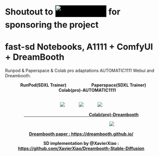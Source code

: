 # Shoutout to <a href="https://www.scenario.com" target="_blank"><img src='https://raw.githubusercontent.com/Buono-Marco/fast-sd/main/.github/Scenario.png' width="170" height="40" style="vertical-align: middle; margin-bottom: 8px; background-color: black"></a> for sponsoring the project

# fast-sd Notebooks, A1111 + ComfyUI + DreamBooth
Runpod & Paperspace & Colab pro adaptations AUTOMATIC1111 Webui and Dreambooth.
 
<center><b>&nbsp;&nbsp;&nbsp;
RunPod(SDXL Trainer) &nbsp;&nbsp;&nbsp;&nbsp;&nbsp;&nbsp;&nbsp;&nbsp;&nbsp;&nbsp;&nbsp;&nbsp;&nbsp;&nbsp;&nbsp;&nbsp;&nbsp;&nbsp;&nbsp;&nbsp;&nbsp;&nbsp;&nbsp;&nbsp;Paperspace(SDXL Trainer)  &nbsp;&nbsp;&nbsp;&nbsp;&nbsp;&nbsp;&nbsp;&nbsp;&nbsp;&nbsp;&nbsp;&nbsp;Colab(pro)-AUTOMATIC1111

 
<br><a href="https://www.runpod.io/console/gpu-cloud?template=runpod-stable-unified">
<img src='https://github.com/Buono-Marco/fast-sd/raw/main/Dreambooth/3.JPG'></a>&nbsp;&nbsp;&nbsp;&nbsp;&nbsp;&nbsp;&nbsp;&nbsp;&nbsp;&nbsp;&nbsp;&nbsp;&nbsp;
<a href="https://console.paperspace.com/github/Buono-Marco/PPS?machine=Free-GPU"><img src='https://github.com/Buono-Marco/fast-sd/raw/main/Dreambooth/2.png'></a>&nbsp;&nbsp;&nbsp;&nbsp;&nbsp;&nbsp;&nbsp;&nbsp;&nbsp;&nbsp;&nbsp;&nbsp;&nbsp;
<a href="https://colab.research.google.com/github/Buono-Marco/fast-sd/blob/main/fast_stable_diffusion_AUTOMATIC1111.ipynb"><img src='https://github.com/Buono-Marco/fast-sd/raw/main/Dreambooth/1.jpg'>
 
 
 &nbsp;&nbsp;&nbsp;&nbsp;&nbsp;&nbsp;&nbsp;&nbsp;&nbsp;&nbsp;&nbsp;&nbsp;&nbsp;&nbsp;&nbsp;&nbsp;&nbsp;&nbsp;&nbsp;&nbsp;&nbsp;&nbsp;&nbsp;&nbsp;&nbsp;&nbsp;&nbsp;&nbsp;&nbsp;&nbsp;&nbsp;&nbsp;&nbsp;&nbsp;&nbsp;&nbsp;&nbsp;&nbsp;&nbsp;&nbsp;&nbsp;&nbsp;&nbsp;&nbsp;&nbsp;&nbsp;&nbsp;&nbsp;&nbsp;&nbsp;&nbsp;&nbsp;&nbsp;&nbsp;&nbsp;&nbsp;&nbsp;&nbsp;&nbsp;&nbsp;&nbsp;&nbsp;&nbsp;&nbsp;&nbsp;Colab(pro)-Dreambooth
 
 
 
</a>&nbsp;&nbsp;&nbsp;&nbsp;&nbsp;&nbsp;&nbsp;&nbsp;&nbsp;&nbsp;&nbsp;&nbsp;&nbsp;&nbsp;&nbsp;&nbsp;&nbsp;&nbsp;&nbsp;&nbsp;&nbsp;&nbsp;&nbsp;&nbsp;&nbsp;&nbsp;&nbsp;&nbsp;&nbsp;&nbsp;&nbsp;&nbsp;&nbsp;&nbsp;&nbsp;&nbsp;&nbsp;&nbsp;&nbsp;&nbsp;&nbsp;&nbsp;&nbsp;&nbsp;&nbsp;&nbsp;&nbsp;&nbsp;&nbsp;&nbsp;&nbsp;&nbsp;&nbsp;&nbsp;&nbsp;&nbsp;&nbsp;&nbsp;&nbsp;&nbsp;
<a href="https://colab.research.google.com/github/Buono-Marco/fast-sd/blob/main/fast-DreamBooth.ipynb"><img src='https://github.com/Buono-Marco/fast-sd/raw/main/Dreambooth/4.jpg'>



Dreambooth paper : https://dreambooth.github.io/

SD implementation by @XavierXiao : https://github.com/XavierXiao/Dreambooth-Stable-Diffusion
